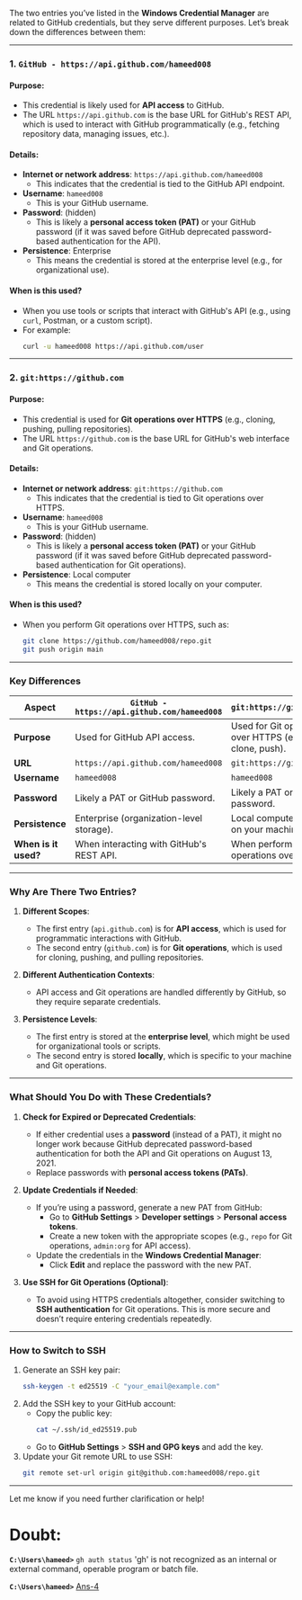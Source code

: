 The two entries you’ve listed in the **Windows Credential Manager** are related to GitHub credentials, but they serve different purposes. Let’s break down the differences between them:

---

### **1. `GitHub - https://api.github.com/hameed008`**

#### **Purpose**:

- This credential is likely used for **API access** to GitHub.
- The URL `https://api.github.com` is the base URL for GitHub's REST API, which is used to interact with GitHub programmatically (e.g., fetching repository data, managing issues, etc.).

#### **Details**:

- **Internet or network address**: `https://api.github.com/hameed008`
  - This indicates that the credential is tied to the GitHub API endpoint.
- **Username**: `hameed008`
  - This is your GitHub username.
- **Password**: (hidden)
  - This is likely a **personal access token (PAT)** or your GitHub password (if it was saved before GitHub deprecated password-based authentication for the API).
- **Persistence**: Enterprise
  - This means the credential is stored at the enterprise level (e.g., for organizational use).

#### **When is this used?**

- When you use tools or scripts that interact with GitHub's API (e.g., using `curl`, Postman, or a custom script).
- For example:
  ```bash
  curl -u hameed008 https://api.github.com/user
  ```

---

### **2. `git:https://github.com`**

#### **Purpose**:

- This credential is used for **Git operations over HTTPS** (e.g., cloning, pushing, pulling repositories).
- The URL `https://github.com` is the base URL for GitHub's web interface and Git operations.

#### **Details**:

- **Internet or network address**: `git:https://github.com`
  - This indicates that the credential is tied to Git operations over HTTPS.
- **Username**: `hameed008`
  - This is your GitHub username.
- **Password**: (hidden)
  - This is likely a **personal access token (PAT)** or your GitHub password (if it was saved before GitHub deprecated password-based authentication for Git operations).
- **Persistence**: Local computer
  - This means the credential is stored locally on your computer.

#### **When is this used?**

- When you perform Git operations over HTTPS, such as:
  ```bash
  git clone https://github.com/hameed008/repo.git
  git push origin main
  ```

---

### **Key Differences**

| **Aspect**           | `GitHub - https://api.github.com/hameed008` | `git:https://github.com`                                |
| -------------------- | ------------------------------------------- | ------------------------------------------------------- |
| **Purpose**          | Used for GitHub API access.                 | Used for Git operations over HTTPS (e.g., clone, push). |
| **URL**              | `https://api.github.com/hameed008`          | `git:https://github.com`                                |
| **Username**         | `hameed008`                                 | `hameed008`                                             |
| **Password**         | Likely a PAT or GitHub password.            | Likely a PAT or GitHub password.                        |
| **Persistence**      | Enterprise (organization-level storage).    | Local computer (stored on your machine).                |
| **When is it used?** | When interacting with GitHub's REST API.    | When performing Git operations over HTTPS.              |

---

### **Why Are There Two Entries?**

1. **Different Scopes**:

   - The first entry (`api.github.com`) is for **API access**, which is used for programmatic interactions with GitHub.
   - The second entry (`github.com`) is for **Git operations**, which is used for cloning, pushing, and pulling repositories.

2. **Different Authentication Contexts**:

   - API access and Git operations are handled differently by GitHub, so they require separate credentials.

3. **Persistence Levels**:
   - The first entry is stored at the **enterprise level**, which might be used for organizational tools or scripts.
   - The second entry is stored **locally**, which is specific to your machine and Git operations.

---

### **What Should You Do with These Credentials?**

1. **Check for Expired or Deprecated Credentials**:

   - If either credential uses a **password** (instead of a PAT), it might no longer work because GitHub deprecated password-based authentication for both the API and Git operations on August 13, 2021.
   - Replace passwords with **personal access tokens (PATs)**.

2. **Update Credentials if Needed**:

   - If you’re using a password, generate a new PAT from GitHub:
     - Go to **GitHub Settings** > **Developer settings** > **Personal access tokens**.
     - Create a new token with the appropriate scopes (e.g., `repo` for Git operations, `admin:org` for API access).
   - Update the credentials in the **Windows Credential Manager**:
     - Click **Edit** and replace the password with the new PAT.

3. **Use SSH for Git Operations (Optional)**:
   - To avoid using HTTPS credentials altogether, consider switching to **SSH authentication** for Git operations. This is more secure and doesn’t require entering credentials repeatedly.

---

### **How to Switch to SSH**

1. Generate an SSH key pair:
   ```bash
   ssh-keygen -t ed25519 -C "your_email@example.com"
   ```
2. Add the SSH key to your GitHub account:
   - Copy the public key:
     ```bash
     cat ~/.ssh/id_ed25519.pub
     ```
   - Go to **GitHub Settings** > **SSH and GPG keys** and add the key.
3. Update your Git remote URL to use SSH:
   ```bash
   git remote set-url origin git@github.com:hameed008/repo.git
   ```

---

Let me know if you need further clarification or help!

# Doubt:

**`C:\Users\hameed>`** `gh auth status`
'gh' is not recognized as an internal or external command,
operable program or batch file.

**`C:\Users\hameed>`** [Ans-4](https://github.com/hameed003/git-and-gitHub-notes/blob/main/Git%20And%20GitHub%20Setup%20In%20Linux/solutions/Ans-4.md)
